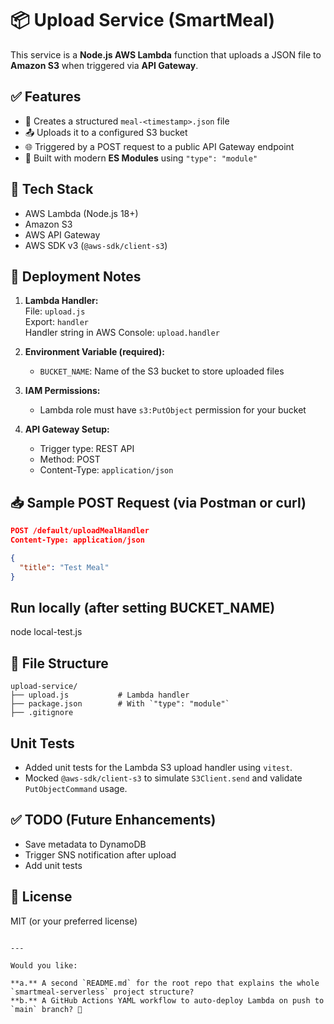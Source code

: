 # 📦 Upload Service (SmartMeal)

This service is a **Node.js AWS Lambda** function that uploads a JSON file to **Amazon S3** when triggered via **API Gateway**.

## ✅ Features

- 📝 Creates a structured `meal-<timestamp>.json` file
- 📤 Uploads it to a configured S3 bucket
- 🌐 Triggered by a POST request to a public API Gateway endpoint
- 🧾 Built with modern **ES Modules** using `"type": "module"`

## 🔧 Tech Stack

- AWS Lambda (Node.js 18+)
- Amazon S3
- AWS API Gateway
- AWS SDK v3 (`@aws-sdk/client-s3`)

## 🚀 Deployment Notes

1. **Lambda Handler:**  
   File: `upload.js`  
   Export: `handler`  
   Handler string in AWS Console: `upload.handler`

2. **Environment Variable (required):**

   - `BUCKET_NAME`: Name of the S3 bucket to store uploaded files

3. **IAM Permissions:**

   - Lambda role must have `s3:PutObject` permission for your bucket

4. **API Gateway Setup:**
   - Trigger type: REST API
   - Method: POST
   - Content-Type: `application/json`

## 📥 Sample POST Request (via Postman or curl)

```json
POST /default/uploadMealHandler
Content-Type: application/json

{
  "title": "Test Meal"
}
```

## Run locally (after setting BUCKET_NAME)

node local-test.js

## 📁 File Structure

```
upload-service/
├── upload.js           # Lambda handler
├── package.json        # With `"type": "module"`
├── .gitignore
```

## Unit Tests

- Added unit tests for the Lambda S3 upload handler using `vitest`.
- Mocked `@aws-sdk/client-s3` to simulate `S3Client.send` and validate `PutObjectCommand` usage.

## ✅ TODO (Future Enhancements)

- Save metadata to DynamoDB
- Trigger SNS notification after upload
- Add unit tests

## 📜 License

MIT (or your preferred license)

```

---

Would you like:

**a.** A second `README.md` for the root repo that explains the whole `smartmeal-serverless` project structure?
**b.** A GitHub Actions YAML workflow to auto-deploy Lambda on push to `main` branch? 🚀
```
